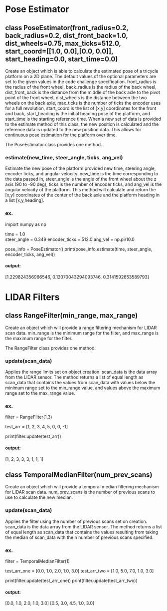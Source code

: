 # Pose Estimator

## class PoseEstimator(front_radius=0.2, back_radius=0.2, dist_front_back=1.0, dist_wheels=0.75, max_ticks=512.0, start_coord=[[1.0, 0.0],[0.0, 0.0]], start_heading=0.0, start_time=0.0)

Create an object which is able to calculate the estimated pose of a tricycle platform on a 2D plane. The default values of the optional parameters are set to the given values in the code challenge specification. front_radius is the radius of the front wheel, back_radius is the radius of the back wheel, dist_front_back is the distance from the middle of the back axle to the pivot point of the front wheel, dist_wheels is the distance between the two wheels on the back axle, max_ticks is the number of ticks the encoder uses for a full revolution, start_coord is the list of [x,y] coordinates for the front and back, start_heading is the initial heading pose of the platform, and start_time is the starting reference time. When a new set of data is provided to the estimate method of this class, the new position is calculated and the reference data is updated to the new position data. This allows for continuous pose estimation for the platform over time.
   
The PoseEstimator class provides one method.

### estimate(new_time, steer_angle, ticks, ang_vel)

Estimate the new pose of the platform provided new time, steering angle, encoder ticks, and angular velocity. new_time is the time corresponding to the data passed in, steer_angle is the angle of the front wheel about the z axis (90 to -90 deg), ticks is the number of encoder ticks, and ang_vel is the angular velocity of the platform. This method will calculate and return the [x,y] coordinates of the center of the back axle and the platform heading in a list [x,y,heading]. 

### ex.
import numpy as np

time = 1.0        
steer_angle = 0.349
encoder_ticks = 512.0
ang_vel = np.pi/10.0

pose_info = PoseEstimator()
print(pose_info.estimate(time, steer_angle, encoder_ticks, ang_vel))

#### output:
[1.229824356966546, 0.12070043294093746, 0.3141592653589793]

# LIDAR Filters

## class RangeFilter(min_range, max_range)

Create an object which will provide a range filtering mechanism for LIDAR scan data. min_range is the minimum range for the filter, and max_range is the maximum range for the filter. 

The RangeFilter class provides one method.

### update(scan_data)

Applies the range limits set on object creation. scan_data is the data array from the LIDAR sensor. The method returns a list of equal length as scan_data that contains the values from scan_data with values below the minimum range set to the min_range value, and values above the maximum range set to the max_range value.

### ex.

filter = RangeFilter(1,3)

test_arr = [1, 2, 3, 4, 5, 0, 0, -1]

print(filter.update(test_arr))

#### output:
[1, 2, 3, 3, 3, 1, 1, 1]

## class TemporalMedianFilter(num_prev_scans)

Create an object which will provide a temporal median filtering mechanism for LIDAR scan data. num_prev_scans is the number of previous scans to use to calculate the new median. 

### update(scan_data)

Applies the filter using the number of previous scans set on creation. scan_data is the data array from the LIDAR sensor. The method returns a list of equal length as scan_data that contains the values resulting from taking the median of scan_data with the n number of previous scans specified.

### ex.

filter = TemporalMedianFilter(1)

test_arr_one = [0.0, 1.0, 2.0, 1.0, 3.0]
test_arr_two = [1.0, 5.0, 7.0, 1.0, 3.0]

print(filter.update(test_arr_one))
print(filter.update(test_arr_two))

#### output:
[0.0, 1.0, 2.0, 1.0, 3.0]
[0.5, 3.0, 4.5, 1.0, 3.0]
